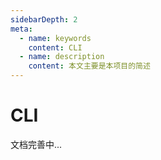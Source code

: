 ```yaml
---
sidebarDepth: 2
meta:
  - name: keywords
    content: CLI
  - name: description
    content: 本文主要是本项目的简述
---
```


# CLI

文档完善中...